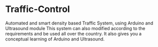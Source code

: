 # Traffic-Control
Automated and smart density based Traffic System, using Arduino and Ultrasound module
This system can also modified according to the requirements and be used all over the country. It also gives you a conceptual learning of Arduino and Ultrasound.
